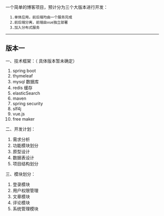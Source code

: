 一个简单的博客项目，预计分为三个大版本进行开发：

      1.单体应用，前后端均由一个服务完成
      2.前后端分离，前端由vue独立部署
      3.加入分布式服务
-----------------------------------
版本一
-

一、技术框架：（ 具体版本暂未确定）  

1. spring boot
2. thymeleaf
3. mysql 数据库
4. redis 缓存
5. elasticSearch
6. maven
7. spring security
8. slf4j
9. vue.js
10. free maker

二、开发计划：

  1. 需求分析
  2. 功能模块划分
  3. 原型设计
  4. 数据表设计
  5. 项目结构划分

三、模块划分：

   1. 登录模块
   2. 用户权限管理
   3. 文章模块
   4. 评论模块
   5. 系统管理模块
   

